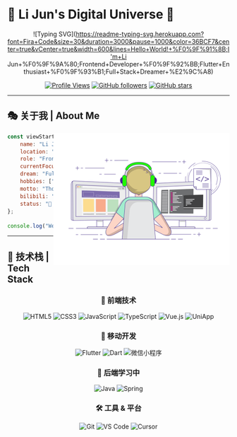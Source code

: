 # 🌟 Li Jun's Digital Universe 🌟

<div align="center">

![Typing SVG](https://readme-typing-svg.herokuapp.com?font=Fira+Code&size=30&duration=3000&pause=1000&color=36BCF7&center=true&vCenter=true&width=600&lines=Hello+World!+%F0%9F%91%8B;I'm+Li Jun+%F0%9F%9A%80;Frontend+Developer+%F0%9F%92%BB;Flutter+Enthusiast+%F0%9F%93%B1;Full+Stack+Dreamer+%E2%9C%A8)

[![Profile Views](https://komarev.com/ghpvc/?username=ViewStarts&color=blueviolet&style=for-the-badge)](https://github.com/ViewStarts)
[![GitHub followers](https://img.shields.io/github/followers/ViewStarts?style=for-the-badge&color=orange)](https://github.com/ViewStarts)
[![GitHub stars](https://img.shields.io/github/stars/ViewStarts?style=for-the-badge&color=yellow)](https://github.com/ViewStarts)

</div>

---

## 🎭 关于我 | About Me

<img align="right" alt="Coding" width="400" src="https://raw.githubusercontent.com/devSouvik/devSouvik/master/gif3.gif">

```javascript
const viewStarts = {
    name: "Li Jun",
    location: "🇨🇳 NanJing, China",
    role: "Frontend Developer",
    currentFocus: "Java & Flutter",
    dream: "Full Stack Developer",
    hobbies: ["🎌 Anime", "🎮 Gaming", "😴 Sleeping", "🔍 Exploring"],
    motto: "Those who believe in miracles are as remarkable as miracles themselves! ✨",
    bilibili: "https://space.bilibili.com/43729664",
    status: "🤒 study"
};

console.log("Welcome to my digital world! 🌍");
```

---

## 🚀 技术栈 | Tech Stack

<div align="center">

### 🎨 前端技术
![HTML5](https://img.shields.io/badge/HTML5-E34F26?style=for-the-badge&logo=html5&logoColor=white)
![CSS3](https://img.shields.io/badge/CSS3-1572B6?style=for-the-badge&logo=css3&logoColor=white)
![JavaScript](https://img.shields.io/badge/JavaScript-F7DF1E?style=for-the-badge&logo=javascript&logoColor=black)
![TypeScript](https://img.shields.io/badge/TypeScript-007ACC?style=for-the-badge&logo=typescript&logoColor=white)
![Vue.js](https://img.shields.io/badge/Vue.js-35495E?style=for-the-badge&logo=vue.js&logoColor=4FC08D)
![UniApp](https://img.shields.io/badge/UniApp-2B2B2B?style=for-the-badge&logo=dcloud&logoColor=white)

### 📱 移动开发
![Flutter](https://img.shields.io/badge/Flutter-02569B?style=for-the-badge&logo=flutter&logoColor=white)
![Dart](https://img.shields.io/badge/Dart-0175C2?style=for-the-badge&logo=dart&logoColor=white)
![微信小程序](https://img.shields.io/badge/微信小程序-07C160?style=for-the-badge&logo=wechat&logoColor=white)

### 🔧 后端学习中
![Java](https://img.shields.io/badge/Java-ED8B00?style=for-the-badge&logo=java&logoColor=white)
![Spring](https://img.shields.io/badge/Spring-6DB33F?style=for-the-badge&logo=spring&logoColor=white)

### 🛠️ 工具 & 平台
![Git](https://img.shields.io/badge/Git-F05032?style=for-the-badge&logo=git&logoColor=white)
![VS Code](https://img.shields.io/badge/VS_Code-007ACC?style=for-the-badge&logo=visual-studio-code&logoColor=white)
![Cursor](https://img.shields.io/badge/Cursor-000000?style=for-the-badge&logo=cursor&logoColor=white)

</div>
